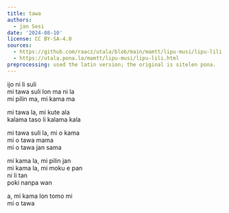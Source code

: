 ```yaml
---
title: tawa
authors:
  - jan Sesi
date: '2024-08-10'
license: CC BY-SA-4.0
sources:
  - https://github.com/raacz/utala/blob/main/mamtt/lipu-musi/lipu-lili.md
  - https://utala.pona.la/mamtt/lipu-musi/lipu-lili.html
preprocessing: used the latin version; the original is sitelen pona.
---
```


ijo ni li suli  
mi tawa suli lon ma ni la  
mi pilin ma, mi kama ma 


mi tawa la, mi kute ala  
kalama taso li kalama kala


mi tawa suli la, mi o kama  
mi o tawa mama  
mi o tawa jan sama  

mi kama la, mi pilin jan  
mi kama la, mi moku e pan  
ni li tan  
poki nanpa wan

a, mi kama lon tomo mi  
mi o tawa  
